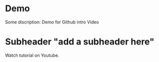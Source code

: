 # Demo

Some discription:
Demo for Github intro Video

# Subheader "add a subheader here"

Watch tutorial on Youtube.